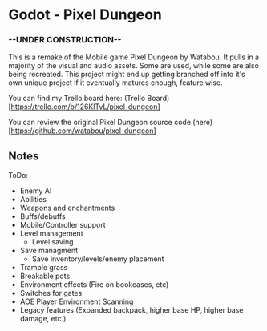 # Godot - Pixel Dungeon 
### --UNDER CONSTRUCTION--

This is a remake of the Mobile game Pixel Dungeon by Watabou. It pulls in a majority of
the visual and audio assets. Some are used, while some are also being recreated. This project might
end up getting branched off into it's own unique project if it eventually matures enough, feature wise.

You can find my Trello board here: (Trello Board)[https://trello.com/b/126KlTyL/pixel-dungeon]

You can review the original Pixel Dungeon source code (here)[https://github.com/watabou/pixel-dungeon]

## Notes

ToDo:
- Enemy AI
- Abilities
- Weapons and enchantments
- Buffs/debuffs
- Mobile/Controller support
- Level management
    - Level saving
- Save managment
    - Save inventory/levels/enemy placement
- Trample grass
- Breakable pots
- Environment effects (Fire on bookcases, etc)
- Switches for gates
- AOE Player Environment Scanning
- Legacy features (Expanded backpack, higher base HP, higher base damage, etc.)